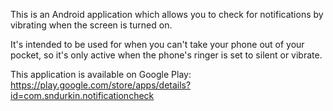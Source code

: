 This is an Android application which allows you to check for notifications by vibrating when the screen is turned on.

It's intended to be used for when you can't take your phone out of your pocket, so it's only active when the phone's ringer is set to silent or vibrate.

This application is available on Google Play: https://play.google.com/store/apps/details?id=com.sndurkin.notificationcheck